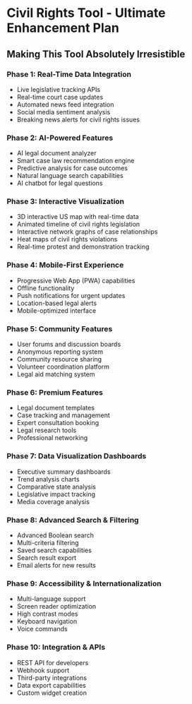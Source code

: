 # Civil Rights Tool - Ultimate Enhancement Plan
## Making This Tool Absolutely Irresistible

### Phase 1: Real-Time Data Integration
- Live legislative tracking APIs
- Real-time court case updates
- Automated news feed integration
- Social media sentiment analysis
- Breaking news alerts for civil rights issues

### Phase 2: AI-Powered Features
- AI legal document analyzer
- Smart case law recommendation engine
- Predictive analysis for case outcomes
- Natural language search capabilities
- AI chatbot for legal questions

### Phase 3: Interactive Visualization
- 3D interactive US map with real-time data
- Animated timeline of civil rights legislation
- Interactive network graphs of case relationships
- Heat maps of civil rights violations
- Real-time protest and demonstration tracking

### Phase 4: Mobile-First Experience
- Progressive Web App (PWA) capabilities
- Offline functionality
- Push notifications for urgent updates
- Location-based legal alerts
- Mobile-optimized interface

### Phase 5: Community Features
- User forums and discussion boards
- Anonymous reporting system
- Community resource sharing
- Volunteer coordination platform
- Legal aid matching system

### Phase 6: Premium Features
- Legal document templates
- Case tracking and management
- Expert consultation booking
- Legal research tools
- Professional networking

### Phase 7: Data Visualization Dashboards
- Executive summary dashboards
- Trend analysis charts
- Comparative state analysis
- Legislative impact tracking
- Media coverage analysis

### Phase 8: Advanced Search & Filtering
- Advanced Boolean search
- Multi-criteria filtering
- Saved search capabilities
- Search result export
- Email alerts for new results

### Phase 9: Accessibility & Internationalization
- Multi-language support
- Screen reader optimization
- High contrast modes
- Keyboard navigation
- Voice commands

### Phase 10: Integration & APIs
- REST API for developers
- Webhook support
- Third-party integrations
- Data export capabilities
- Custom widget creation